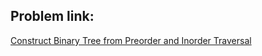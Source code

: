 ## Problem link:
[Construct Binary Tree from Preorder and Inorder Traversal](https://leetcode.com/problems/construct-binary-tree-from-preorder-and-inorder-traversal/)
